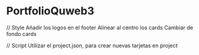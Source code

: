 # PortfolioQuweb3

// Style
Añadir los logos en el footer
Alinear al centro los cards
Cambiar de fondo cards

// Script
Utilizar el project.json, para crear nuevas tarjetas en project
